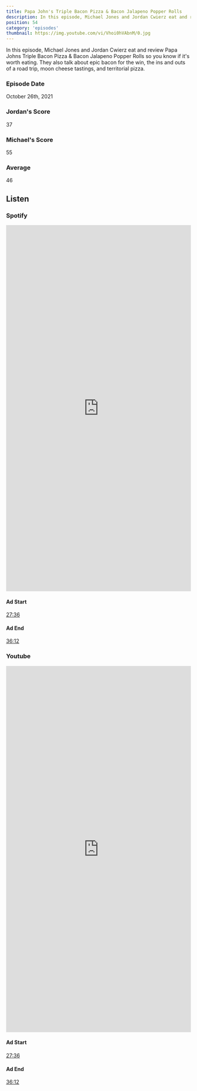 ```yaml
---
title: Papa John's Triple Bacon Pizza & Bacon Jalapeno Popper Rolls
description: In this episode, Michael Jones and Jordan Cwierz eat and review Papa Johns Triple Bacon Pizza & Bacon Jalapeno Popper Rolls so you know if it's worth eating.
position: 54
category: 'episodes'
thumbnail: https://img.youtube.com/vi/Vhoi0hVAbnM/0.jpg
---
```


In this episode, Michael Jones and Jordan Cwierz eat and review Papa Johns Triple Bacon Pizza & Bacon Jalapeno Popper Rolls so you know if it's worth eating. They also talk about epic bacon for the win, the ins and outs of a road trip, moon cheese tastings, and territorial pizza.

### Episode Date

October 26th, 2021

### Jordan's Score

37

### Michael's Score

55

### Average

46

## Listen

### Spotify

<iframe 
    src="https://open.spotify.com/embed-podcast/episode/2gWejxBkhxVpZEhhSyoq2x" 
    loading="lazy" 
    style="border: 0; width: 100%; height: 25vh;" allow="encrypted-media"
></iframe>

#### Ad Start

[27:36](https://open.spotify.com/episode/2gWejxBkhxVpZEhhSyoq2x?t=1656)

#### Ad End

[36:12](https://open.spotify.com/episode/2gWejxBkhxVpZEhhSyoq2x?t=2172)

### Youtube

<iframe 
    src="https://www.youtube.com/embed/Vhoi0hVAbnM" 
    loading="lazy" 
    style="border: 0; width: 100%; height: 25vh;"  
    title="YouTube video player" 
    frameborder="0" 
    allow="accelerometer; autoplay; clipboard-write; encrypted-media; gyroscope; picture-in-picture"
></iframe>

#### Ad Start

[27:36](https://youtu.be/Vhoi0hVAbnM?t=1656)


#### Ad End

[36:12](https://youtu.be/Vhoi0hVAbnM?t=2172)

